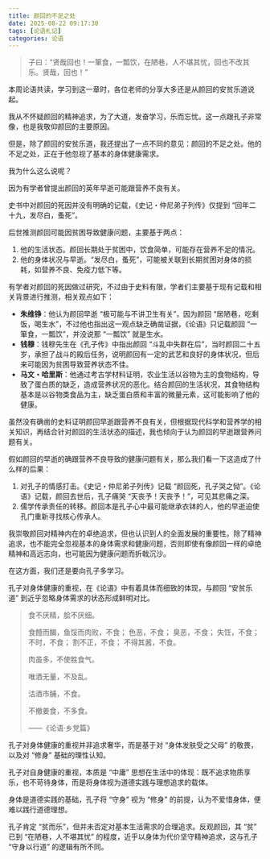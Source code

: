 ```yaml
---
title: 颜回的不足之处
date: 2025-08-22 09:17:30
tags: [论语札记]
categories: 论语
---
```

> 子曰：“贤哉回也！一箪食，一瓢饮，在陋巷，人不堪其忧，回也不改其乐。贤哉，回也！”

本周论语共读，学习到这一章时，各位老师的分享大多还是从颜回的安贫乐道说起。

我从不怀疑颜回的精神追求，为了大道，发奋学习，乐而忘忧。这一点跟孔子非常像，也是我敬仰颜回的主要原因。

但是，除了颜回的安贫乐道，我还提出了一点不同的意见：颜回的不足之处。他的不足之处，正在于他忽视了基本的身体健康需求。

我为什么这么说呢？

因为有学者曾提出颜回的英年早逝可能跟营养不良有关。

史书中对颜回的死因并没有明确的记载，《史记・仲尼弟子列传》仅提到 “回年二十九，发尽白，蚤死”。

后世推测颜回可能因贫困导致健康问题，主要基于两点：

1. 他的生活状态。颜回长期处于贫困中，饮食简单，可能存在营养不足的情况。
2. 他的身体状况与早逝。“发尽白，蚤死”，可能被关联到长期贫困对身体的损耗，如营养不良、免疫力低下等。

有学者对颜回的死因做过研究，不过由于史料有限，学者们主要基于现有记载和相关背景进行推测，相关观点如下：

- **朱维铮**：他认为颜回早逝 “极可能与不讲卫生有关”，因为颜回 “居陋巷，吃剩饭，喝生水”，不过他也指出这一观点缺乏确凿证据，《论语》只记载颜回 “一箪食，一瓢饮”，并没说那 “一瓢饮” 就是生水。
- **钱穆**：钱穆先生在《孔子传》中指出颜回 “斗乱中失群在后”，当时颜回二十五岁，承担了战斗的殿后任务，说明颜回有一定的武艺和良好的身体状况，但后来可能因为贫困导致营养状态不佳。
- **马文・哈里斯**：他通过考古学材料证明，农业生活以谷物为主的食物结构，导致了蛋白质的缺乏，造成营养状况的恶化。结合颜回的生活状况，其食物结构基本是以谷物类食品为主，缺乏蛋白质和丰富的微量元素，这可能影响了他的健康。

虽然没有确凿的史料证明颜回早逝跟营养不良有关，但根据现代科学和营养学的相关知识，再结合针对颜回的生活状态的描述，我也倾向于认为颜回的早逝跟营养问题有关。

假如颜回的早逝的确跟营养不良导致的健康问题有关，那么我们看一下这造成了什么样的后果：

1. 对孔子的情感打击。《史记・仲尼弟子列传》记载 “颜回死，孔子哭之恸”。《论语》记载，颜回去世后，孔子痛哭 “天丧予！天丧予！”，可见其悲痛之深。
2. 儒学传承责任的转移。颜回本是孔子心中最可能继承衣钵的人，他的早逝迫使孔门重新寻找核心传承人。

我崇敬颜回对精神内在的卓绝追求，但也认识到人的全面发展的重要性。除了精神追求，也不能完全忽视基本的身体需求和健康问题，否则即使有像颜回一样的卓绝精神和高远志向，也可能因为健康问题而折戟沉沙。

在这方面，我们还是要向孔子多学习。

孔子对身体健康的重视，在《论语》中有着具体而细致的体现，与颜回 “安贫乐道” 到近乎忽略身体需求的状态形成鲜明对比。

> 食不厌精，脍不厌细。
> 
> 食饐而餲，鱼馁而肉败，不食；
> 色恶，不食；
> 臭恶，不食；
> 失饪，不食；
> 不时，不食；
> 割不正，不食；
> 不得其酱，不食。
> 
> 肉虽多，不使胜食气。
> 
> 唯酒无量，不及乱。
> 
> 沽酒市脯，不食。
> 
> 不撤姜食，不多食。
> 
> ——《论语·乡党篇》

孔子对身体健康的重视并非追求奢华，而是基于对 “身体发肤受之父母” 的敬畏，以及对 “修身” 基础的理性认知。

孔子对自身健康的重视，本质是 “中庸” 思想在生活中的体现：既不追求物质享乐，也不苛待身体，而是将身体视为道德实践与理想追求的载体。

身体是道德实践的基础，孔子将 “守身” 视为 “修身” 的前提，认为不爱惜身体，便难以践行道德理想。

孔子肯定 “贫而乐”，但并未否定对基本生活需求的合理追求。反观颜回，其 “贫” 已到 “在陋巷，人不堪其忧” 的程度，近乎以身体为代价坚守精神追求，这与孔子 “守身以行道” 的逻辑有所不同。
